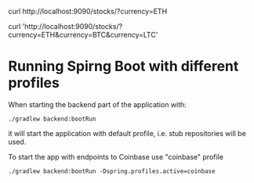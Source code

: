 curl http://localhost:9090/stocks/?currency=ETH

curl 'http://localhost:9090/stocks/?currency=ETH&currency=BTC&currency=LTC'

# Running Spirng Boot with different profiles

When starting the backend part of the application with:

```./gradlew backend:bootRun ``` 

it will start the application 
with default profile, i.e. stub repositories will be used.

To start the app with endpoints to Coinbase use "coinbase" profile 

```./gradlew backend:bootRun -Dspring.profiles.active=coinbase```
